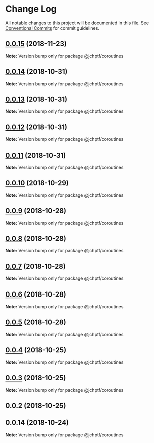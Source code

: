 # Change Log

All notable changes to this project will be documented in this file.
See [Conventional Commits](https://conventionalcommits.org) for commit guidelines.

## [0.0.15](https://github.com/jheinnic/portfolio-monorepo/compare/@jchptf/coroutines@0.0.14...@jchptf/coroutines@0.0.15) (2018-11-23)

**Note:** Version bump only for package @jchptf/coroutines





## [0.0.14](https://github.com/jheinnic/portfolio-monorepo/compare/@jchptf/coroutines@0.0.13...@jchptf/coroutines@0.0.14) (2018-10-31)

**Note:** Version bump only for package @jchptf/coroutines





## [0.0.13](https://github.com/jheinnic/portfolio-monorepo/compare/@jchptf/coroutines@0.0.12...@jchptf/coroutines@0.0.13) (2018-10-31)

**Note:** Version bump only for package @jchptf/coroutines





## [0.0.12](https://github.com/jheinnic/portfolio-monorepo/compare/@jchptf/coroutines@0.0.11...@jchptf/coroutines@0.0.12) (2018-10-31)

**Note:** Version bump only for package @jchptf/coroutines





## [0.0.11](https://github.com/jheinnic/portfolio-monorepo/compare/@jchptf/coroutines@0.0.10...@jchptf/coroutines@0.0.11) (2018-10-31)

**Note:** Version bump only for package @jchptf/coroutines





## [0.0.10](https://github.com/jheinnic/portfolio-monorepo/compare/@jchptf/coroutines@0.0.9...@jchptf/coroutines@0.0.10) (2018-10-29)

**Note:** Version bump only for package @jchptf/coroutines





## [0.0.9](https://github.com/jheinnic/portfolio-monorepo/compare/@jchptf/coroutines@0.0.8...@jchptf/coroutines@0.0.9) (2018-10-28)

**Note:** Version bump only for package @jchptf/coroutines





## [0.0.8](https://github.com/jheinnic/portfolio-monorepo/compare/@jchptf/coroutines@0.0.7...@jchptf/coroutines@0.0.8) (2018-10-28)

**Note:** Version bump only for package @jchptf/coroutines





## [0.0.7](https://github.com/jheinnic/portfolio-monorepo/compare/@jchptf/coroutines@0.0.6...@jchptf/coroutines@0.0.7) (2018-10-28)

**Note:** Version bump only for package @jchptf/coroutines





## [0.0.6](https://github.com/jheinnic/portfolio-monorepo/compare/@jchptf/coroutines@0.0.5...@jchptf/coroutines@0.0.6) (2018-10-28)

**Note:** Version bump only for package @jchptf/coroutines





## [0.0.5](https://github.com/jheinnic/portfolio-monorepo/compare/@jchptf/coroutines@0.0.4...@jchptf/coroutines@0.0.5) (2018-10-28)

**Note:** Version bump only for package @jchptf/coroutines





## [0.0.4](https://github.com/jheinnic/portfolio-monorepo/compare/@jchptf/coroutines@0.0.3...@jchptf/coroutines@0.0.4) (2018-10-25)

**Note:** Version bump only for package @jchptf/coroutines





## [0.0.3](https://github.com/jheinnic/portfolio-monorepo/compare/@jchptf/coroutines@0.0.2...@jchptf/coroutines@0.0.3) (2018-10-25)

**Note:** Version bump only for package @jchptf/coroutines





## 0.0.2 (2018-10-25)



## 0.0.14 (2018-10-24)

**Note:** Version bump only for package @jchptf/coroutines
